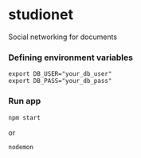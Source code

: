 # studionet
Social networking for documents


### Defining environment variables
```
export DB_USER="your_db_user"
export DB_PASS="your_db_pass"
```

### Run app
```
npm start
```
or
```
nodemon
```
